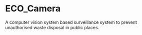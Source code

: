 # ECO_Camera
A computer vision system based surveillance system to prevent unauthorised waste disposal in public places.
